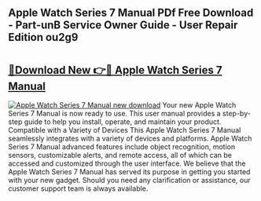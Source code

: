 ## Apple Watch Series 7 Manual PDf Free Download - Part-unB Service Owner Guide - User Repair Edition ou2g9

# <h2><a href="http://bc11679.oget.top/?id=Apple+Watch+Series+7+Manual">🔗Download New 👉🔴 Apple Watch Series 7 Manual</a></h2>

[![Apple Watch Series 7 Manual new download](https://i.imgur.com/5g1atiW.png)](http://bc11679.oget.top/?id=Apple+Watch+Series+7+Manual)
Your new Apple Watch Series 7 Manual is now ready to use. This user manual provides a step-by-step guide to help you install, operate, and maintain your product. Compatible with a Variety of Devices This Apple Watch Series 7 Manual seamlessly integrates with a variety of devices and platforms. Apple Watch Series 7 Manual advanced features include object recognition, motion sensors, customizable alerts, and remote access, all of which can be accessed and customized through the user interface. We believe that the Apple Watch Series 7 Manual has served its purpose in getting you started with your new gadget. Should you need any clarification or assistance, our customer support team is always available.
